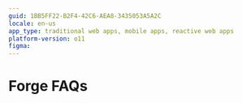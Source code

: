 ```yaml
---
guid: 1BB5FF22-B2F4-42C6-AEA8-3435053A5A2C
locale: en-us
app_type: traditional web apps, mobile apps, reactive web apps
platform-version: o11
figma:
---
```


# Forge FAQs
